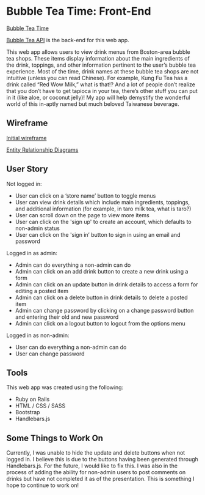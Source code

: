 # Bubble Tea Time:  Front-End

[Bubble Tea Time](http://seatuna.github.io/bubble-tea-time/index.html)

[Bubble Tea API](https://github.com/seatuna/bubble-tea-api) is the back-end for this web app.

This web app allows users to view drink menus from Boston-area bubble tea shops.
These items display information about the main ingredients of the drink,
toppings, and other information pertinent to the user’s bubble tea experience.
Most of the time, drink names at these bubble tea shops are not intuitive
(unless you can read Chinese).  For example, Kung Fu Tea has a drink called
“Red Wow Milk,” what is that!?  And a lot of people don’t realize that you don’t
have to get tapioca in your tea, there’s other stuff you can put in it (like
aloe, or coconut jelly)!  My app will help demystify the wonderful world of this
in-aptly named but much beloved Taiwanese beverage.

## Wireframe

[Initial wireframe](https://drive.google.com/file/d/0B35knKRAJGV0QkVORTZBRy02MXM/view?usp=sharing)

[Entity Relationship Diagrams](https://drive.google.com/file/d/0B35knKRAJGV0eTE4b1F6d0dGdGc/view?usp=sharing)

## User Story

Not logged in:
* User can click on a ‘store name’ button to toggle menus
* User can view drink details which include main ingredients, toppings, and
additional information (for example, in taro milk tea, what is taro?)
* User can scroll down on the page to view more items
* User can click on the 'sign up' to create an account, which defaults to
non-admin status
* User can click on the 'sign in’ button to sign in using an email and password

Logged in as admin:
* Admin can do everything a non-admin can do
* Admin can click on an add drink button to create a new drink using a form
* Admin can click on an update button in drink details to access a form for
editing a posted item
* Admin can click on a delete button in drink details to delete a posted item
* Admin can change password by clicking on a change password button and entering
their old and new password
* Admin can click on a logout button to logout from the options menu

Logged in as non-admin:
* User can do everything a non-admin can do
* User can change password

## Tools

This web app was created using the following:
* Ruby on Rails
* HTML / CSS / SASS
* Bootstrap
* Handlebars.js

## Some Things to Work On
Currently, I was unable to hide the update and delete buttons when not logged
in.  I believe this is due to the buttons having been generated through
Handlebars.js.  For the future, I would like to fix this.  I was also in the
process of adding the ability for non-admin users to post comments on drinks
but have not completed it as of the presentation.  This is something I hope to
continue to work on!
